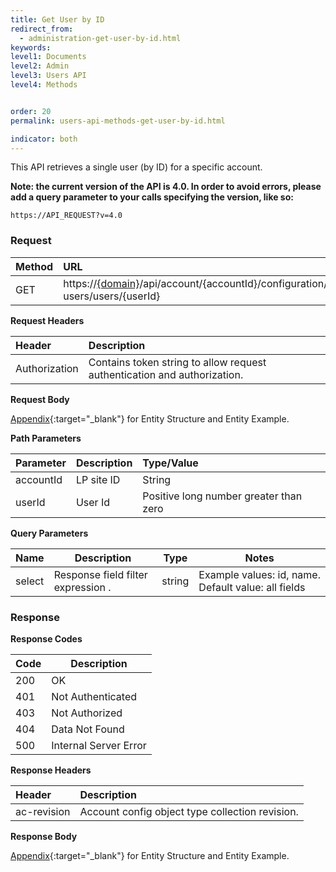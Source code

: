 ```yaml
---
title: Get User by ID
redirect_from:
  - administration-get-user-by-id.html
keywords:
level1: Documents
level2: Admin
level3: Users API
level4: Methods


order: 20
permalink: users-api-methods-get-user-by-id.html

indicator: both
---
```


This API retrieves a single user (by ID) for a specific account.

**Note: the current version of the API is 4.0. In order to avoid errors, please add a query parameter to your calls specifying the version, like so:**

```
https://API_REQUEST?v=4.0
```

### Request

 |Method|      URL  |
 |:--------  |:---  |
 |GET|  https://[{domain}](/agent-domain-domain-api.html)/api/account/{accountId}/configuration/le-users/users/{userId}  |

**Request Headers**

 |Header|         Description  |
 |:------ |       :--------  |
 |Authorization|  Contains token string to allow request authentication and authorization.  |

**Request Body**

[Appendix](administration-users-appendix.html){:target="_blank"} for Entity Structure and Entity Example.

**Path Parameters**

 |Parameter|  Description  |Type/Value |
 |:------|    :--------|    :--------|
 |accountId|  LP site ID|   String |
 |userId|     User Id|      Positive long number greater than zero |
 
 **Query Parameters**
  
  | Name            | Description                                                                  | Type    | Notes                                          |
  |-----------------|------------------------------------------------------------------------------|---------|------------------------------------------------|
  | select          | Response field filter expression .                           | string  | Example values: id, name. Default value: all fields  |
  


### Response

**Response Codes** 

| Code | Description           |
|------|-----------------------|
| 200  | OK                    |
| 401  | Not Authenticated     |
| 403  | Not Authorized        |
| 404  | Data Not Found        |
| 500  | Internal Server Error |

**Response Headers**

 |Header  |Description |
| :-------  | :-----  |
| ac-revision | Account config object type collection revision. | 

**Response Body**

[Appendix](administration-users-appendix.html){:target="_blank"} for Entity Structure and Entity Example.
